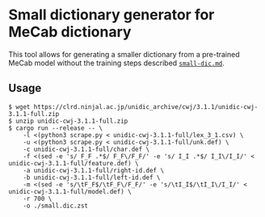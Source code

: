 # Small dictionary generator for MeCab dictionary

This tool allows for generating a smaller dictionary from a pre-trained MeCab model
without the training steps described [`small-dic.md`](../../docs/small-dic.md).
## Usage

```
$ wget https://clrd.ninjal.ac.jp/unidic_archive/cwj/3.1.1/unidic-cwj-3.1.1-full.zip
$ unzip unidic-cwj-3.1.1-full.zip
$ cargo run --release -- \
    -l <(python3 scrape.py < unidic-cwj-3.1.1-full/lex_3_1.csv) \
    -u <(python3 scrape.py < unidic-cwj-3.1.1-full/unk.def) \
    -c unidic-cwj-3.1.1-full/char.def \
    -f <(sed -e 's/ F_F .*$/ F_F\/F_F/' -e 's/ I_I .*$/ I_I\/I_I/' < unidic-cwj-3.1.1-full/feature.def) \
    -a unidic-cwj-3.1.1-full/right-id.def \
    -b unidic-cwj-3.1.1-full/left-id.def \
    -m <(sed -e 's/\tF_F$/\tF_F\/F_F/' -e 's/\tI_I$/\tI_I\/I_I/' < unidic-cwj-3.1.1-full/model.def) \
    -r 700 \
    -o ./small.dic.zst
```

